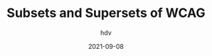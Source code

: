 ---
author: hdv
date: 2021-09-08
permalink: false
tags:
  - accessibility
  - wcag
target_url: https://hiddedevries.nl/en/blog/2021-09-08-subsets-and-supersets-of-wcag
title: Subsets and Supersets of WCAG
---